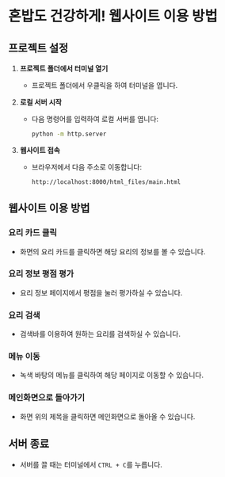 # 혼밥도 건강하게! 웹사이트 이용 방법

## 프로젝트 설정

1. **프로젝트 폴더에서 터미널 열기**
   - 프로젝트 폴더에서 우클릭을 하여 터미널을 엽니다.

2. **로컬 서버 시작**
   - 다음 명령어를 입력하여 로컬 서버를 엽니다:
     ```bash
     python -m http.server
     ```

3. **웹사이트 접속**
   - 브라우저에서 다음 주소로 이동합니다:
     ```
     http://localhost:8000/html_files/main.html
     ```



## 웹사이트 이용 방법

### 요리 카드 클릭
- 화면의 요리 카드를 클릭하면 해당 요리의 정보를 볼 수 있습니다.

### 요리 정보 평점 평가
- 요리 정보 페이지에서 평점을 눌러 평가하실 수 있습니다.

### 요리 검색
- 검색바를 이용하여 원하는 요리를 검색하실 수 있습니다.

### 메뉴 이동
- 녹색 바탕의 메뉴를 클릭하여 해당 페이지로 이동할 수 있습니다.

### 메인화면으로 돌아가기
- 화면 위의 제목을 클릭하면 메인화면으로 돌아올 수 있습니다.

## 서버 종료

- 서버를 끌 때는 터미널에서 `CTRL + C`를 누릅니다.
